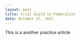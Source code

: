 ```yaml
---
layout: post
title: trial build in Federalist
date: October 27, 2021
---
```

This is a another practice article
